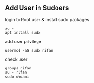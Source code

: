 ## Add User in Sudoers

login to Root user & install sudo packages

    su -
    apt install sudo

add user privilege

    usermod -aG sudo rifan

check user

    groups rifan
    su - rifan
    sudo whoami
